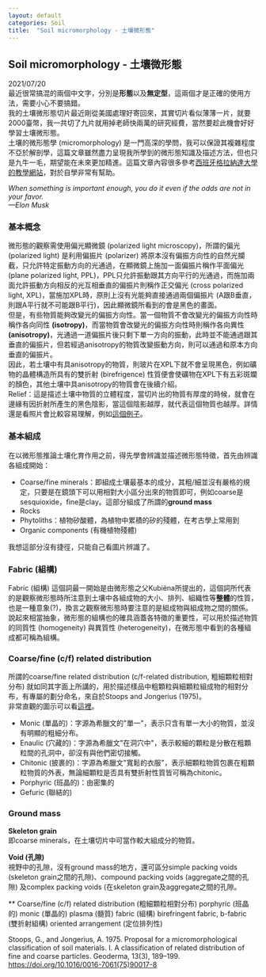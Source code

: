 ```yaml
---
layout: default
categories: Soil
title:  "Soil micromorphology - 土壤微形態"
---  
```

## Soil micromorphology - 土壤微形態  
2021/07/20  
最近很常搞混的兩個中文字，分別是**形態**以及**無定型**，這兩個才是正確的使用方法，需要小心不要搞錯。  
我的土壤微形態切片最近剛從美國處理好寄回來，其實切片看似薄薄一片，就要2000臺幣，我一共切了九片就用掉老師快兩萬的研究經費，當然要趁此機會好好學習土壤微形態。  
土壤的微形態學 (micromorphology) 是一門高深的學問，我可以保證其複雜程度不亞於解剖學，這篇文章雖然盡力呈現我所學到的微形態知識及描述方法，但也只是九牛一毛，期望能在未來更加精進。這篇文章內容很多參考<a href="http://edafologia.ugr.es/english/index.htm" target="_blank">西班牙格拉納達大學的教學網站</a>，對於自學非常有幫助。  
  
*When something is important enough, you do it even if the odds are not in your favor.  
&mdash;Elon Musk*
  
### 基本概念  
微形態的觀察需使用偏光顯微鏡 (polarized light microscopy)，所謂的偏光 (polarized light) 是利用偏振片 (polarizer) 將原本沒有偏振方向性的自然光攔截，只允許特定振動方向的光通過，在顯微鏡上施加一面偏振片稱作平面偏光 (plane polarized light, PPL)，PPL只允許振動跟其方向平行的光通過，而施加兩面允許振動方向相反的光互相垂直的偏振片則稱作正交偏光 (cross polarized light, XPL)，當施加XPL時，原則上沒有光能夠直接通過兩個偏振片 (A跟B垂直，則跟A平行就不可能跟B平行)，因此顯微鏡所看到的會是黑色的畫面。  
但是，有些物質能夠改變光的偏振方向性。當一個物質不會改變光的偏振方向性時稱作各向同性 **(isotropy)**，而當物質會改變光的偏振方向性時則稱作各向異性 **(anisotropy)**，光通過一道偏振片後只剩下單一方向的振動，此時並不能通過跟其垂直的偏振片，但若經過anisotropy的物質改變振動方向，則可以通過和原本方向垂直的偏振片。  
因此，若土壤中有具anisotropy的物質，則玻片在XPL下就不會呈現黑色，例如礦物的晶體構造所具有的雙折射 (birefrigence) 性質便會使礦物在XPL下有五彩斑斕的顏色，其他土壤中具anisotropy的物質會在後續介紹。  
Relief：這是描述土壤中物質的立體程度，當切片出的物質有厚度的時候，就會在邊緣有因折射所產生的黑色陰影，當這個陰影越厚，就代表這個物質也越厚。詳情還是看照片會比較容易理解，例如<a href="http://edafologia.ugr.es/optmine/ppl/relgradw.htm" target="_blank">這個例子</a>。
  
### 基本組成  
在以微形態推論土壤化育作用之前，得先學會辨識並描述微形態特徵，首先由辨識各組成開始：  
- Coarse/fine minerals：即組成土壤最基本的成分，其粗/細並沒有嚴格的規定，只要是在鏡頭下可以用相對大小區分出來的物質即可，例如coarse是sesquioxide，fine是clay。這部分組成了所謂的**ground mass**
- Rocks
- Phytoliths：植物矽酸體，為植物中累積的矽的殘體，在考古學上常用到
- Organic components (有機植物殘體)  
  
我想這部分沒有捷徑，只能自己看圖片辨識了。  
  
### Fabric (組構)  
Fabric (組構) 這個詞最一開始是由微形態之父Kubiëna所提出的，這個詞所代表的是觀察微形態時所注意到土壤中各組成物的大小、排列、組織性等**整體**的性質，也是一種意象(?)，換言之觀察微形態時要注意的是組成物與組成物之間的關係。  
說起來相當抽象，微形態的組構也的確具涵蓋各特徵的重要性，可以用於描述物質的同質性 (homogeneity) 與異質性 (heterogeneity)，在微形態中看到的各種組成都可稱為組構。  
  
### Coarse/fine (c/f) related distribution  
所謂的coarse/fine related distribution (c/f-related distribution, 粗細顆粒相對分布) 就如同其字面上所講的，用於描述樣品中粗顆粒與細顆粒組成物的相對分布，有專屬的劃分命名，來自於Stoops and Jongerius (1975)。  
非常直觀的圖示可以看<a href="http://edafologia.ugr.es/micgraf/distcfw.htm" target="_blank">這裡</a>。  
- Monic (單晶的)：字源為希臘文的"單一"，表示只含有單一大小的物質，並沒有明顯的粗細分布。
- Enaulic (穴藏的)：字源為希臘文"在洞穴中"，表示較細的顆粒是分散在粗顆粒間的孔洞中，卻沒有與他們密切接觸。
- Chitonic (披裹的)：字源為希臘文"寬鬆的衣服"，表示細顆粒物質包裹在粗顆粒物質的外表，無論細顆粒是否具有雙折射性質皆可稱為chitonic。
- Porphyric (班晶的)：由密集的
- Gefuric (聯結的)
  
### Ground mass  
**Skeleton grain**  
即coarse minerals，在土壤切片中可當作較大組成分的物質。  
  
**Void (孔隙)**  
視野中的孔隙，沒有ground mass的地方，還可區分simple packing voids (skeleton grain之間的孔隙)、compound packing voids (aggregate之間的孔隙) 及complex packing voids (在skeleton grain及aggregate之間的孔隙。  
  
**
Coarse/fine (c/f) related distribution (粗細顆粒相對分布)
porphyric (班晶的)
monic (單晶的)
plasma (髓質)
fabric (組構)
birefringent fabric, b-fabric (雙折射組構)
oriented arrangement (定位排列性)
  
Stoops, G., and Jongerius, A. 1975. Proposal for a micromorphological classification of soil materials. I. A classification of related distribution of fine and coarse particles. Geoderma, 13(3), 189–199. <a href="https://doi.org/10.1016/0016-7061(75)90017-8" target="_blank">https://doi.org/10.1016/0016-7061(75)90017-8</a>  
